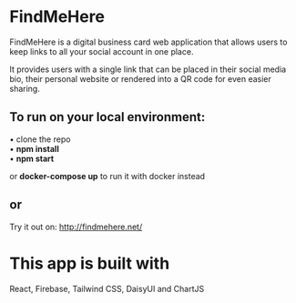 # FindMeHere #

FindMeHere is a digital business card web application that allows users to keep links to all your social account in one place.

It provides users with a single link that can be placed in their social media bio, their personal website or rendered into a QR code for even easier sharing.  


## To run on your local environment: ##

• clone the repo  
• **npm install**  
• **npm start**  
  
or **docker-compose up** to run it with docker instead

## or ##

Try it out on: http://findmehere.net/


# This app is built with #

React, Firebase, Tailwind CSS, DaisyUI and ChartJS
